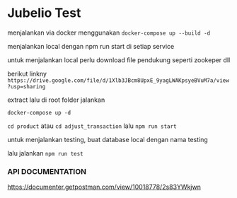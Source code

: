 # Jubelio Test

menjalankan via docker menggunakan `docker-compose up --build -d`

menjalankan local dengan npm run start di setiap service

untuk menjalankan local perlu download file pendukung seperti zookeper dll

berikut linkny
`https://drive.google.com/file/d/1Xlb3JBcm8UpxE_9yagLWAKpsyeBVuM7a/view?usp=sharing`

extract lalu di root folder jalankan

`docker-compose up -d`

`cd product` atau `cd adjust_transaction` lalu `npm run start`

untuk menjalankan testing, buat database local dengan nama testing

lalu jalankan `npm run test`

### API DOCUMENTATION

https://documenter.getpostman.com/view/10018778/2s83YWkjwn
